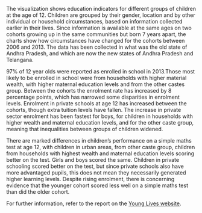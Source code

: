 The visualization shows education indicators for different groups of children at the age of 12. Children are grouped by their gender, location and by other individual or household circumstances, based on information collected earlier in their lives. Since information is available at the same ages on two cohorts growing up in the same communities but born 7 years apart, the charts show how circumstances have changed for the cohorts between 2006 and 2013. The data has been collected in what was the old state of Andhra Pradesh, and which are now the new states of Andhra Pradesh and Telangana.

97% of 12 year olds were reported as enrolled in school in 2013.Those most likely to be enrolled in school were from households with higher material wealth, with higher maternal education levels and from the other castes group. Between the cohorts the enrolment rate has increased by 8 percentage points, which has narrowed some disparities in enrolment levels. Enrolment in private schools at age 12 has increased between the cohorts, though extra tuition levels have fallen. The increase in private sector enrolment has been fastest for boys, for children in households with higher wealth and maternal education levels, and for the other caste group, meaning that inequalities between groups of children widened.

There are marked differences in children’s performance on a simple maths test at age 12, with children in urban areas, from other caste group, children from households with highest wealth and maternal education levels scoring better on the test. Girls and boys scored the same. Children in private schooling scored better on the test, but since private schools also have more advantaged pupils, this does not mean they necessarily generated higher learning levels. Despite rising enrolment, there is concerning evidence that the younger cohort scored less well on a simple maths test than did the older cohort. 

For further information, refer to the report on the <a href='http://www.younglives.org.uk/content/education-and-learning-preliminary-findings-round-4-india' target='_blank'>Young Lives website</a>.
